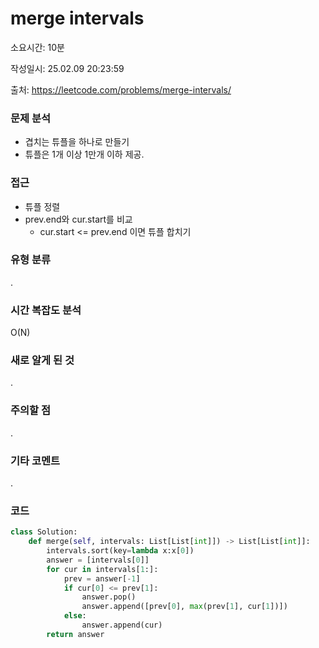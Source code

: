 # merge intervals

소요시간: 10분

작성일시: 25.02.09 20:23:59

출처: https://leetcode.com/problems/merge-intervals/

### 문제 분석
- 겹치는 튜플을 하나로 만들기
- 튜플은 1개 이상 1만개 이하 제공.

### 접근
- 튜플 정렬
- prev.end와 cur.start를 비교
    - cur.start <= prev.end 이면 튜플 합치기

### 유형 분류
.

### 시간 복잡도 분석
O(N)

### 새로 알게 된 것
.

### 주의할 점
.

### 기타 코멘트
.

### 코드
```python
class Solution:
    def merge(self, intervals: List[List[int]]) -> List[List[int]]:
        intervals.sort(key=lambda x:x[0])
        answer = [intervals[0]]
        for cur in intervals[1:]:
            prev = answer[-1]
            if cur[0] <= prev[1]:
                answer.pop()
                answer.append([prev[0], max(prev[1], cur[1])])
            else:
                answer.append(cur)
        return answer

```